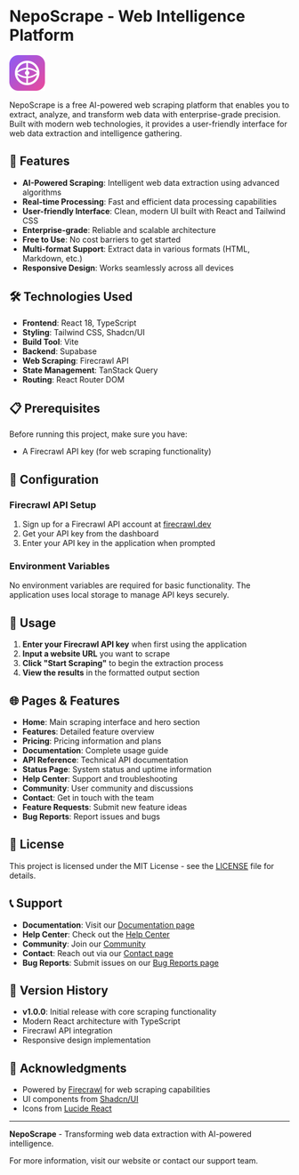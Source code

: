 
# NepoScrape - Web Intelligence Platform

![NepoScrape Logo](public/favicon.svg)

NepoScrape is a free AI-powered web scraping platform that enables you to extract, analyze, and transform web data with enterprise-grade precision. Built with modern web technologies, it provides a user-friendly interface for web data extraction and intelligence gathering.

## 🚀 Features

- **AI-Powered Scraping**: Intelligent web data extraction using advanced algorithms
- **Real-time Processing**: Fast and efficient data processing capabilities
- **User-friendly Interface**: Clean, modern UI built with React and Tailwind CSS
- **Enterprise-grade**: Reliable and scalable architecture
- **Free to Use**: No cost barriers to get started
- **Multi-format Support**: Extract data in various formats (HTML, Markdown, etc.)
- **Responsive Design**: Works seamlessly across all devices

## 🛠️ Technologies Used

- **Frontend**: React 18, TypeScript
- **Styling**: Tailwind CSS, Shadcn/UI
- **Build Tool**: Vite
- **Backend**: Supabase
- **Web Scraping**: Firecrawl API
- **State Management**: TanStack Query
- **Routing**: React Router DOM

## 📋 Prerequisites

Before running this project, make sure you have:

- A Firecrawl API key (for web scraping functionality)

## 🔑 Configuration

### Firecrawl API Setup

1. Sign up for a Firecrawl API account at [firecrawl.dev](https://firecrawl.dev)
2. Get your API key from the dashboard
3. Enter your API key in the application when prompted

### Environment Variables

No environment variables are required for basic functionality. The application uses local storage to manage API keys securely.

## 📖 Usage

1. **Enter your Firecrawl API key** when first using the application
2. **Input a website URL** you want to scrape
3. **Click "Start Scraping"** to begin the extraction process
4. **View the results** in the formatted output section

## 🌐 Pages & Features

- **Home**: Main scraping interface and hero section
- **Features**: Detailed feature overview
- **Pricing**: Pricing information and plans
- **Documentation**: Complete usage guide
- **API Reference**: Technical API documentation
- **Status Page**: System status and uptime information
- **Help Center**: Support and troubleshooting
- **Community**: User community and discussions
- **Contact**: Get in touch with the team
- **Feature Requests**: Submit new feature ideas
- **Bug Reports**: Report issues and bugs

## 📝 License

This project is licensed under the MIT License - see the [LICENSE](LICENSE) file for details.

## 📞 Support

- **Documentation**: Visit our [Documentation page](https://neposcrape.vercel.app/documentation)
- **Help Center**: Check out the [Help Center]([https://neposcrape.vercel.app/help-center)
- **Community**: Join our [Community](https://neposcrape.vercel.app/community)
- **Contact**: Reach out via our [Contact page](https://neposcrape.vercel.app/contact)
- **Bug Reports**: Submit issues on our [Bug Reports page](https://neposcrape.vercel.app/bug-reports)

## 🔄 Version History

- **v1.0.0**: Initial release with core scraping functionality
- Modern React architecture with TypeScript
- Firecrawl API integration
- Responsive design implementation

## 🌟 Acknowledgments

- Powered by [Firecrawl](https://firecrawl.dev) for web scraping capabilities
- UI components from [Shadcn/UI](https://ui.shadcn.com)
- Icons from [Lucide React](https://lucide.dev)

---

**NepoScrape** - Transforming web data extraction with AI-powered intelligence.

For more information, visit our website or contact our support team.

